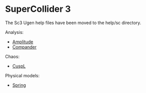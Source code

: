 # SuperCollider 3

The Sc3 Ugen help files have been moved to the help/sc directory.

Analysis:

- [Amplitude](?t=stsc3&e=help/sc/Amplitude.help.sl)
- [Compander](?t=stsc3&e=help/sc/Compander.help.sl)

Chaos:

- [CuspL](?t=stsc3&e=help/sc/CuspL.help.sl)

Physical models:

- [Spring](?t=stsc3&e=help/sc/Spring.help.sl)

